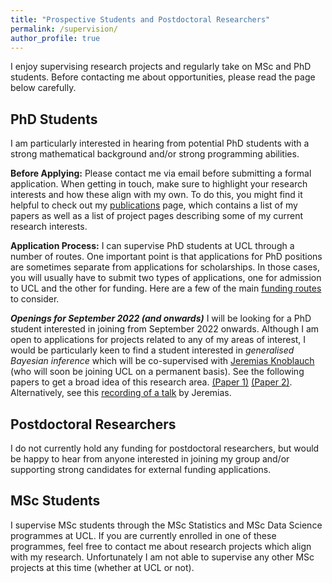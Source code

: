 ```yaml
---
title: "Prospective Students and Postdoctoral Researchers"
permalink: /supervision/
author_profile: true
---
```


I enjoy supervising research projects and regularly take on MSc and PhD students. Before contacting me about opportunities, please read the page below carefully.

## PhD Students

I am particularly interested in hearing from potential PhD students with a strong mathematical background and/or strong programming abilities. 

**Before Applying:** Please contact me via email before submitting a formal application. When getting in touch, make sure to highlight your research interests and how these align with my own. To do this, you might find it helpful to check out my [publications](https://fxbriol.github.io/publications/) page, which contains a list of my papers as well as a list of project pages describing some of my current research interests.

**Application Process:** I can supervise PhD students at UCL through a number of routes. One important point is that applications for PhD positions are sometimes separate from applications for scholarships. In those cases, you will usually have to submit two types of applications, one for admission to UCL and the other for funding. Here are a few of the main [funding routes](https://fxbriol.github.io/supervision/funding/) to consider. 

***Openings for September 2022 (and onwards)*** I will be looking for a PhD student interested in joining from September 2022 onwards. Although I am open to applications for projects related to any of my areas of interest, I would be particularly keen to find a student interested in *generalised Bayesian inference* which will be co-supervised with [Jeremias Knoblauch](https://scholar.google.co.uk/citations?user=4TPsxlsAAAAJ&hl=en&oi=ao) (who will soon be joining UCL on a permanent basis). See the following papers to get a broad idea of this research area. [(Paper 1)](https://arxiv.org/abs/2104.07359) [(Paper 2)](https://arxiv.org/abs/1904.02063). Alternatively, see this [recording of a talk]( https://www.youtube.com/watch?v=BOEDl4gVNX4) by Jeremias.

## Postdoctoral Researchers

I do not currently hold any funding for postdoctoral researchers, but would be happy to hear from anyone interested in joining my group and/or supporting strong candidates for external funding applications.

## MSc Students

I supervise MSc students through the MSc Statistics and MSc Data Science programmes at UCL. If you are currently enrolled in one of these programmes, feel free to contact me about research projects which align with my research. Unfortunately I am not able to supervise any other MSc projects at this time (whether at UCL or not).
